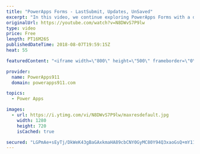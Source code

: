 ```yaml
---
title: "PowerApps Forms - LastSubmit, Updates, UnSaved"
excerpt: "In this video, we continue exploring PowerApps Forms with a deep dive into a couple of the more complex special properties. We talk about LastSubmit, Updates, and Unsaved and how to put them to use in your apps.   The start of the PowerApps Flow Series - https://www.youtube.com/watch?v=yT4gGVunU0o  PowerApps"
originalUrl: https://youtube.com/watch?v=N8DWvS7P9lw
type: video
price: Free
length: PT16M26S
publishedDateTime: 2018-08-07T19:59:15Z
heat: 55

featuredContent: "<iframe width=\"800\" height=\"500\" frameborder=\"0\" src=\"https://www.youtube.com/embed/N8DWvS7P9lw\" allow=\"accelerometer; autoplay; encrypted-media; gyroscope; picture-in-picture\" allowfullscreen></iframe>"

provider:
  name: PowerApps911
  domain: powerapps911.com

topics:
  - Power Apps

images:
  - url: https://i.ytimg.com/vi/N8DWvS7P9lw/maxresdefault.jpg
    width: 1280
    height: 720
    isCached: true

secured: "LGPmAe+sEyTj/DkWeK43gBaGAxkmaHA89cbCNY0GyMC80Y94Q3xaoGsQ+mY11/g4RWso2gAIM4/KYUmUYjLQ1gxcn+ixGGSO6gjJIlAgLTi4a+/ENzpHqG2afMG7/f6bMI5QMFPaMAMZv0r6ww09AXye2WDx6SOXFxja6NpAkrTpfu7EMVsaqX6bk9GgcauIRCod1iaqYwjj5GRDTF6NgTvagN6ibhT4Q44WEzT4QujqZXFz+mDWSAfD8kp0roTF0FzxgQwLd1ZpcZHg5niBOZ36MoHrjIcxX3FJvKLDVkNdLFPLG8iy9Z3Z7k/NXRTlyNKdPaVB8zWB7hzKhB5OVRtTZ+ElLf8VIr8YRLwf+ouqKEgDWfd1DvFp9uCZNrW7mK5irpKED43nt0R5ffOf6TVYsL3dtBaxaUYApCA4W3s=;MWgo5qesNhvIvkZBS+Ikcg=="
---
```


